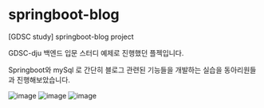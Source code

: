 # springboot-blog
[GDSC study] springboot-blog project 

GDSC-dju 백엔드 입문 스터디 예제로 진행했던 플젝입니다.

Springboot와 mySql 로 간단히 블로그 관련된 기능들을 개발하는 실습을 동아리원들과 진행해보았습니다.



![image](https://user-images.githubusercontent.com/40741363/166629875-0d0b0c2b-39bd-49e0-a589-d84060a11f81.png)
![image](https://user-images.githubusercontent.com/40741363/166630012-0c22dca7-3780-4f66-bd33-3dc5b801697f.png)
![image](https://user-images.githubusercontent.com/40741363/166630077-9a238c32-d1ae-4b17-b437-d2626d8337d5.png)



